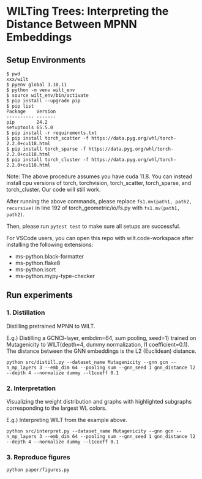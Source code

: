 # WILTing Trees: Interpreting the Distance Between MPNN Embeddings

## Setup Environments
```
$ pwd 
xxx/wilt
$ pyenv global 3.10.11
$ python -m venv wilt_env
$ source wilt_env/bin/activate
$ pip install --upgrade pip
$ pip list 
Package    Version
---------- -------
pip        24.2
setuptools 65.5.0
$ pip install -r requirements.txt
$ pip install torch_scatter -f https://data.pyg.org/whl/torch-2.2.0+cu118.html
$ pip install torch_sparse -f https://data.pyg.org/whl/torch-2.2.0+cu118.html
$ pip install torch_cluster -f https://data.pyg.org/whl/torch-2.2.0+cu118.html
```
Note: The above procedure assumes you have cuda 11.8. You can instead install cpu versions of torch, torchvision, torch_scatter, torch_sparse, and torch_cluster. Our code will still work.

After running the above commands, please replace `fs1.mv(path1, path2, recursive)` in line 192 of torch_geometric/io/fs.py with `fs1.mv(path1, path2)`.

Then, please run `pytest test` to make sure all setups are successful.

For VSCode users, you can open this repo with wilt.code-workspace after installing the following extensions:
- ms-python.black-formatter
- ms-python.flake8
- ms-python.isort
- ms-python.mypy-type-checker

## Run experiments
### 1. Distillation
Distilling pretrained MPNN to WILT.

E.g.) Distilling a GCN(3-layer, embdim=64, sum pooling, seed=1) trained on Mutagenicity to WILT(depth=4, dummy normalization, l1 coefficient=0.1). The distance between the GNN embeddings is the L2 (Euclidean) distance.
```
python src/distill.py --dataset_name Mutagenicity --gnn gcn --n_mp_layers 3 --emb_dim 64 --pooling sum --gnn_seed 1 gnn_distance l2 --depth 4 --normalize dummy --l1coeff 0.1
```

### 2. Interpretation
Visualizing the weight distribution and graphs with highlighted subgraphs corresponding to the largest WL colors.

E.g.) Interpreting WILT from the example above.
```
python src/interpret.py --dataset_name Mutagenicity --gnn gcn --n_mp_layers 3 --emb_dim 64 --pooling sum --gnn_seed 1 gnn_distance l2 --depth 4 --normalize dummy --l1coeff 0.1
```

### 3. Reproduce figures
```
python paper/figures.py
```